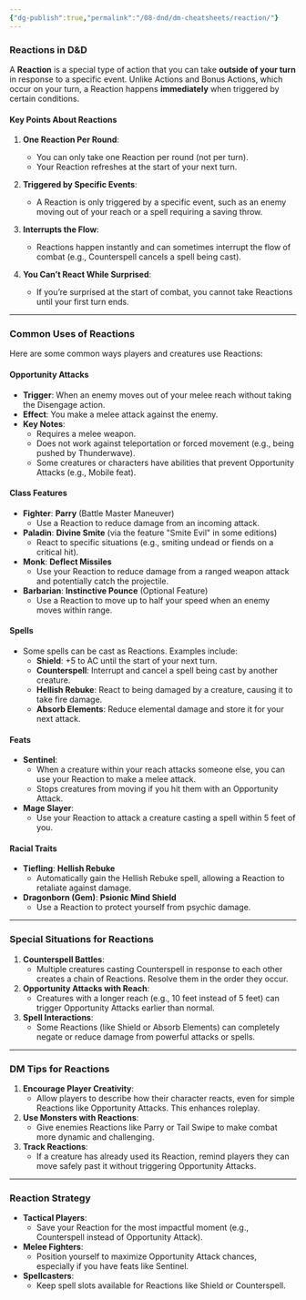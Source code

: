 ```yaml
---
{"dg-publish":true,"permalink":"/08-dnd/dm-cheatsheets/reaction/"}
---
```


### **Reactions in D&D**

A **Reaction** is a special type of action that you can take **outside of your turn** in response to a specific event. Unlike Actions and Bonus Actions, which occur on your turn, a Reaction happens **immediately** when triggered by certain conditions.

#### **Key Points About Reactions**

1. **One Reaction Per Round**:
    
    - You can only take one Reaction per round (not per turn).
    - Your Reaction refreshes at the start of your next turn.
2. **Triggered by Specific Events**:
    
    - A Reaction is only triggered by a specific event, such as an enemy moving out of your reach or a spell requiring a saving throw.
3. **Interrupts the Flow**:
    
    - Reactions happen instantly and can sometimes interrupt the flow of combat (e.g., Counterspell cancels a spell being cast).
4. **You Can’t React While Surprised**:
    
    - If you’re surprised at the start of combat, you cannot take Reactions until your first turn ends.

---

### **Common Uses of Reactions**

Here are some common ways players and creatures use Reactions:

#### **Opportunity Attacks**

- **Trigger**: When an enemy moves out of your melee reach without taking the Disengage action.
- **Effect**: You make a melee attack against the enemy.
- **Key Notes**:
    - Requires a melee weapon.
    - Does not work against teleportation or forced movement (e.g., being pushed by Thunderwave).
    - Some creatures or characters have abilities that prevent Opportunity Attacks (e.g., Mobile feat).

#### **Class Features**

- **Fighter**: **Parry** (Battle Master Maneuver)
    - Use a Reaction to reduce damage from an incoming attack.
- **Paladin**: **Divine Smite** (via the feature "Smite Evil" in some editions)
    - React to specific situations (e.g., smiting undead or fiends on a critical hit).
- **Monk**: **Deflect Missiles**
    - Use your Reaction to reduce damage from a ranged weapon attack and potentially catch the projectile.
- **Barbarian**: **Instinctive Pounce** (Optional Feature)
    - Use a Reaction to move up to half your speed when an enemy moves within range.

#### **Spells**

- Some spells can be cast as Reactions. Examples include:
    - **Shield**: +5 to AC until the start of your next turn.
    - **Counterspell**: Interrupt and cancel a spell being cast by another creature.
    - **Hellish Rebuke**: React to being damaged by a creature, causing it to take fire damage.
    - **Absorb Elements**: Reduce elemental damage and store it for your next attack.

#### **Feats**

- **Sentinel**:
    - When a creature within your reach attacks someone else, you can use your Reaction to make a melee attack.
    - Stops creatures from moving if you hit them with an Opportunity Attack.
- **Mage Slayer**:
    - Use your Reaction to attack a creature casting a spell within 5 feet of you.

#### **Racial Traits**

- **Tiefling**: **Hellish Rebuke**
    - Automatically gain the Hellish Rebuke spell, allowing a Reaction to retaliate against damage.
- **Dragonborn (Gem)**: **Psionic Mind Shield**
    - Use a Reaction to protect yourself from psychic damage.

---

### **Special Situations for Reactions**

1. **Counterspell Battles**:
    - Multiple creatures casting Counterspell in response to each other creates a chain of Reactions. Resolve them in the order they occur.
2. **Opportunity Attacks with Reach**:
    - Creatures with a longer reach (e.g., 10 feet instead of 5 feet) can trigger Opportunity Attacks earlier than normal.
3. **Spell Interactions**:
    - Some Reactions (like Shield or Absorb Elements) can completely negate or reduce damage from powerful attacks or spells.

---

### **DM Tips for Reactions**

1. **Encourage Player Creativity**:
    - Allow players to describe how their character reacts, even for simple Reactions like Opportunity Attacks. This enhances roleplay.
2. **Use Monsters with Reactions**:
    - Give enemies Reactions like Parry or Tail Swipe to make combat more dynamic and challenging.
3. **Track Reactions**:
    - If a creature has already used its Reaction, remind players they can move safely past it without triggering Opportunity Attacks.

---

### **Reaction Strategy**

- **Tactical Players**:
    - Save your Reaction for the most impactful moment (e.g., Counterspell instead of Opportunity Attack).
- **Melee Fighters**:
    - Position yourself to maximize Opportunity Attack chances, especially if you have feats like Sentinel.
- **Spellcasters**:
    - Keep spell slots available for Reactions like Shield or Counterspell.